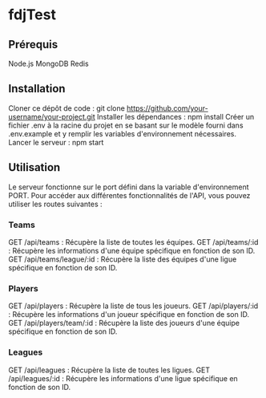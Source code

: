 # fdjTest

## Prérequis
Node.js
MongoDB
Redis
## Installation
Cloner ce dépôt de code : git clone https://github.com/your-username/your-project.git
Installer les dépendances : npm install
Créer un fichier .env à la racine du projet en se basant sur le modèle fourni dans .env.example et y remplir les variables d'environnement nécessaires.
Lancer le serveur : npm start
## Utilisation
Le serveur fonctionne sur le port défini dans la variable d'environnement PORT. Pour accéder aux différentes fonctionnalités de l'API, vous pouvez utiliser les routes suivantes :

### Teams
GET /api/teams : Récupère la liste de toutes les équipes.
GET /api/teams/:id : Récupère les informations d'une équipe spécifique en fonction de son ID.
GET /api/teams/league/:id : Récupère la liste des équipes d'une ligue spécifique en fonction de son ID.
### Players
GET /api/players : Récupère la liste de tous les joueurs.
GET /api/players/:id : Récupère les informations d'un joueur spécifique en fonction de son ID.
GET /api/players/team/:id : Récupère la liste des joueurs d'une équipe spécifique en fonction de son ID.
### Leagues
GET /api/leagues : Récupère la liste de toutes les ligues.
GET /api/leagues/:id : Récupère les informations d'une ligue spécifique en fonction de son ID.
